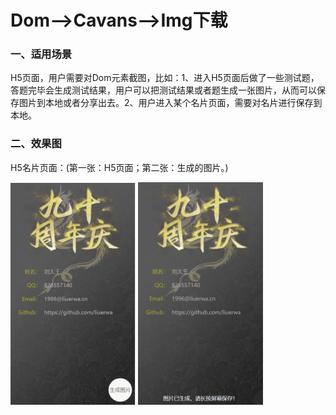 # Dom-->Cavans-->Img下载
### 一、适用场景

H5页面，用户需要对Dom元素截图，比如：1、进入H5页面后做了一些测试题，答题完毕会生成测试结果，用户可以把测试结果或者题生成一张图片，从而可以保存图片到本地或者分享出去。2、用户进入某个名片页面，需要对名片进行保存到本地。

### 二、效果图

H5名片页面：(第一张：H5页面；第二张：生成的图片。)

<div style="display: fex;">
<img src="https://github.com/liuerwa/DOM-Canvas-Download/raw/master/images/1.png" width="200">
    <img src="https://github.com/liuerwa/DOM-Canvas-Download/raw/master/images/2.png" width="200">
</div>